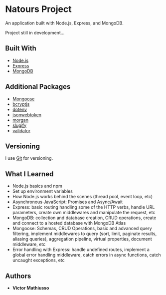 # Natours Project
An application built with Node.js, Express, and MongoDB.

Project still in development...

## Built With
* [Node.js](https://nodejs.org)
* [Express](https://expressjs.com/)
* [MongoDB](https://www.mongodb.com/)

## Additional Packages
* [Mongoose](https://mongoosejs.com/)
* [bcryptjs](https://github.com/dcodeIO/bcrypt.js#readme)
* [dotenv](https://github.com/motdotla/dotenv#readme)
* [jsonwebtoken](https://github.com/auth0/node-jsonwebtoken)
* [morgan](https://github.com/expressjs/morgan)
* [slugify](https://github.com/simov/slugify)
* [validator](https://github.com/validatorjs/validator.js)

## Versioning
I use [Git](https://git-scm.com/) for versioning.

## What I Learned
* Node.js basics and npm
* Set up environment variables
* How Node.js works behind the scenes (thread pool, event loop, etc)
* Asynchronous JavaScript: Promises and Async/Await
* Express: basic routing handling some of the HTTP verbs, handle URL parameters, create own middlewares and manipulate the request, etc
* MongoDB: collection and database creation, CRUD operations, create and connect to a hosted database with MongoDB Atlas
* Mongoose: Schemas, CRUD Operations, basic and advanced query filtering, implement middlewares to query (sort, limit, paginate results, aliasing queries), aggregation pipeline, virtual properties, document middleware, etc
* Error handling with Express: handle undefined routes, implement a global error handling middleware, catch errors in async functions, catch uncaught exceptions, etc

## Authors
* **Victor Mathiusso**
